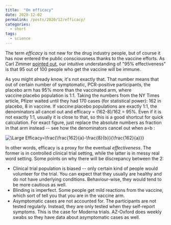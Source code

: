 ```yaml
---
title:  "On efficacy"
date: 2020-12-02
permalink: /posts/2020/12/efficacy/
categories: 
  - short
tags:
  - science 
---
```

  
The term _efficacy_ is not new for the drug industry people, but of course it has now entered the public consciousness thanks to the vaccine efforts. As Carl Zimmer [pointed out](https://www.nytimes.com/2020/11/20/health/covid-vaccine-95-effective.html), our intuitive understanding of "95% effectiveness" is that 95 out of 100 people who get the vaccine will be immune.
  
As you might already know, it's not exactly that. That number means that out of certain number of symptomatic, PCR-positive participants, the placebo arm has 95% more than the vaccinated arm, where vaccine:placebo population is 1:1. Taking the numbers from the NY Times article, Pfizer waited until they had 170 cases (for statistical power): 162 in placebo, 8 in vaccine. If vaccine:placebo populations are exactly 1:1, the denominators all cancel out and efficacy = (162-8)/162 = 95%. Even if it is not exactly 1:1, usually it is close to that, so this is a good shortcut for quick calculation. 
For exact figure, just replace the absolute numbers as fraction in that arm instead -- see how the denominators cancel out when a=b :
  
![\Large Efficacy=\frac{\frac{162}{a}-\frac{8}{b}}{\frac{162}{a}}}](https://latex.codecogs.com/svg.latex?\Large&space;Efficacy=\frac{\frac{162}{a}-\frac{8}{b}}{\frac{162}{a}})
  
In other words, efficacy is a proxy for the eventual _effectiveness_. The former is in controlled clinical trial setting, while the latter is in messy real word setting.
Some points on why there will be discrepancy between the 2:
- Clinical trial population is biased -- only certain kind of people would volunteer for the trial. You can expect that they usually are healthy and do not have underlying conditions. Behaviour-wise, they would tend to be more cautious as well.
- Blinding is imperfect. Some people get mild reactions from the vaccine, which sort of tell you that you are in the vaccine arm. 
- Asymptomatic cases are not accounted for. The participants are not tested regularly. Instead, they are only tested when they self-report symptoms. This is the case for Moderna trials. AZ-Oxford does weekly swabs so they have data about asymptomatic cases as well.  
